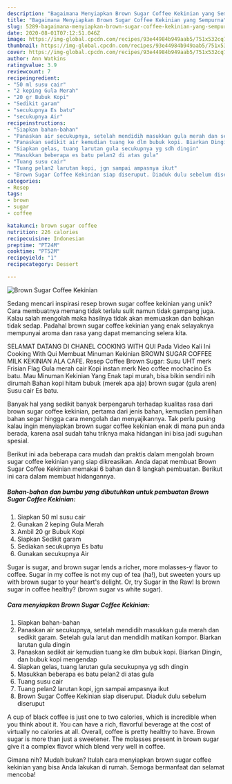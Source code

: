 ```yaml
---
description: "Bagaimana Menyiapkan Brown Sugar Coffee Kekinian yang Sempurna"
title: "Bagaimana Menyiapkan Brown Sugar Coffee Kekinian yang Sempurna"
slug: 5289-bagaimana-menyiapkan-brown-sugar-coffee-kekinian-yang-sempurna
date: 2020-08-01T07:12:51.046Z
image: https://img-global.cpcdn.com/recipes/93e44984b949aab5/751x532cq70/brown-sugar-coffee-kekinian-foto-resep-utama.jpg
thumbnail: https://img-global.cpcdn.com/recipes/93e44984b949aab5/751x532cq70/brown-sugar-coffee-kekinian-foto-resep-utama.jpg
cover: https://img-global.cpcdn.com/recipes/93e44984b949aab5/751x532cq70/brown-sugar-coffee-kekinian-foto-resep-utama.jpg
author: Ann Watkins
ratingvalue: 3.9
reviewcount: 7
recipeingredient:
- "50 ml susu cair"
- "2 keping Gula Merah"
- "20 gr Bubuk Kopi"
- "Sedikit garam"
- "secukupnya Es batu"
- "secukupnya Air"
recipeinstructions:
- "Siapkan bahan-bahan"
- "Panaskan air secukupnya, setelah mendidih masukkan gula merah dan sedikit garam. Setelah gula larut dan mendidih matikan kompor. Biarkan larutan gula dingin"
- "Panaskan sedikit air kemudian tuang ke dlm bubuk kopi. Biarkan Dingin, dan bubuk kopi mengendap"
- "Siapkan gelas, tuang larutan gula secukupnya yg sdh dingin"
- "Masukkan beberapa es batu pelan2 di atas gula"
- "Tuang susu cair"
- "Tuang pelan2 larutan kopi, jgn sampai ampasnya ikut"
- "Brown Sugar Coffee Kekinian siap diseruput. Diaduk dulu sebelum diseruput"
categories:
- Resep
tags:
- brown
- sugar
- coffee

katakunci: brown sugar coffee 
nutrition: 226 calories
recipecuisine: Indonesian
preptime: "PT24M"
cooktime: "PT52M"
recipeyield: "1"
recipecategory: Dessert

---
```



![Brown Sugar Coffee Kekinian](https://img-global.cpcdn.com/recipes/93e44984b949aab5/751x532cq70/brown-sugar-coffee-kekinian-foto-resep-utama.jpg)

Sedang mencari inspirasi resep brown sugar coffee kekinian yang unik? Cara membuatnya memang tidak terlalu sulit namun tidak gampang juga. Kalau salah mengolah maka hasilnya tidak akan memuaskan dan bahkan tidak sedap. Padahal brown sugar coffee kekinian yang enak selayaknya mempunyai aroma dan rasa yang dapat memancing selera kita.

SELAMAT DATANG DI CHANEL COOKING WITH QUI Pada Video Kali Ini Cooking With Qui Membuat Minuman Kekinian BROWN SUGAR COFFEE MILK KEKINIAN ALA CAFE. Resep Coffee Brown Sugar: Susu UHT merk Frisian Flag Gula merah cair Kopi instan merk Neo coffee mochacino Es batu. Mau Minuman Kekinian Yang Enak tapi murah, bisa bikin sendiri nih dirumah Bahan kopi hitam bubuk (merek apa aja) brown sugar (gula aren) Susu cair Es batu.

Banyak hal yang sedikit banyak berpengaruh terhadap kualitas rasa dari brown sugar coffee kekinian, pertama dari jenis bahan, kemudian pemilihan bahan segar hingga cara mengolah dan menyajikannya. Tak perlu pusing kalau ingin menyiapkan brown sugar coffee kekinian enak di mana pun anda berada, karena asal sudah tahu triknya maka hidangan ini bisa jadi suguhan spesial.


Berikut ini ada beberapa cara mudah dan praktis dalam mengolah brown sugar coffee kekinian yang siap dikreasikan. Anda dapat membuat Brown Sugar Coffee Kekinian memakai 6 bahan dan 8 langkah pembuatan. Berikut ini cara dalam membuat hidangannya.

<!--inarticleads1-->

##### Bahan-bahan dan bumbu yang dibutuhkan untuk pembuatan Brown Sugar Coffee Kekinian:

1. Siapkan 50 ml susu cair
1. Gunakan 2 keping Gula Merah
1. Ambil 20 gr Bubuk Kopi
1. Siapkan Sedikit garam
1. Sediakan secukupnya Es batu
1. Gunakan secukupnya Air


Sugar is sugar, and brown sugar lends a richer, more molasses-y flavor to coffee. Sugar in my coffee is not my cup of tea (ha!), but sweeten yours up with brown sugar to your heart&#39;s delight. Or, try Sugar in the Raw! Is brown sugar in coffee healthy? (brown sugar vs white sugar). 

<!--inarticleads2-->

##### Cara menyiapkan Brown Sugar Coffee Kekinian:

1. Siapkan bahan-bahan
1. Panaskan air secukupnya, setelah mendidih masukkan gula merah dan sedikit garam. Setelah gula larut dan mendidih matikan kompor. Biarkan larutan gula dingin
1. Panaskan sedikit air kemudian tuang ke dlm bubuk kopi. Biarkan Dingin, dan bubuk kopi mengendap
1. Siapkan gelas, tuang larutan gula secukupnya yg sdh dingin
1. Masukkan beberapa es batu pelan2 di atas gula
1. Tuang susu cair
1. Tuang pelan2 larutan kopi, jgn sampai ampasnya ikut
1. Brown Sugar Coffee Kekinian siap diseruput. Diaduk dulu sebelum diseruput


A cup of black coffee is just one to two calories, which is incredible when you think about it. You can have a rich, flavorful beverage at the cost of virtually no calories at all. Overall, coffee is pretty healthy to have. Brown sugar is more than just a sweetener. The molasses present in brown sugar give it a complex flavor which blend very well in coffee. 

Gimana nih? Mudah bukan? Itulah cara menyiapkan brown sugar coffee kekinian yang bisa Anda lakukan di rumah. Semoga bermanfaat dan selamat mencoba!
